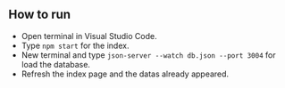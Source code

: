 ## How to run
- Open terminal in Visual Studio Code.<br>
- Type ```npm start``` for the index.<br>
- New terminal and type ```json-server --watch db.json --port 3004``` for load the database.<br>
- Refresh the index page and the datas already appeared.<br>
